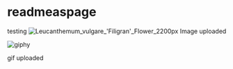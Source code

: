 # readmeaspage

testing
![Leucanthemum_vulgare_'Filigran'_Flower_2200px](https://user-images.githubusercontent.com/5019222/231826396-43764752-8c51-46c4-9966-0a6f23e1e4b5.jpg)
Image uploaded

![giphy](https://user-images.githubusercontent.com/5019222/231827074-01dac89d-f34d-460c-a380-795b535c90c3.gif)

gif uploaded
